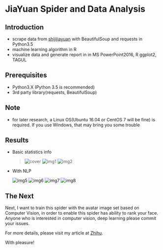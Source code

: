 # JiaYuan Spider and Data Analysis 

## Introduction
* scrape data from [shijijiayuan](http://www.jiayuan.com) with BeautifulSoup and requests in Python3.5
* machine learning algorithm in R
* visualize data and generate report in in MS PowerPoint2016, R ggplot2, TAGUL

## Prerequisites
* Python3.X (Python 3.5 is recommended)
* 3rd party library(requests, BeautifulSoup)

## Note
* for later research, a Linux OS(Ubuntu 16.04 or CentOS 7 will be fine) is required. If you use Windows, that may bring you       some trouble

## Results
* Basic statistics info

  > ![cover](https://pic1.zhimg.com/v2-e2ff46edde68dd4f92dbd8bbfdf16438_r.jpg)
    ![img1](https://pic3.zhimg.com/v2-5b32e06f4929a58a75f1c3ffaf1737aa_r.jpg)
    ![img2](https://pic4.zhimg.com/v2-6aafb7fd0e1b69dff1cd5b4539f8e7a7_r.jpg)
  
* With NLP

  >
    ![img5](https://pic1.zhimg.com/v2-032d8b8547aa4af1cc430abe2934e018_r.jpg)
    ![img6](https://pic4.zhimg.com/v2-53d55b825642ab36f5d12d9d6cc99e73_r.jpg)
    ![img7](https://pic3.zhimg.com/v2-d53117d217ad953e639bd3bd85f82ade_r.jpg)
    ![img8](https://pic4.zhimg.com/v2-150bc204f1d032c2819be1724a7e45d7_r.jpg)
    
## The Next
  Next, I want to train this spider with the avatar image set based on Computer Vision, in order to enable this spider has       ability to rank your face. Anyone who is interested in computer vision, deep learning please commit your issues.
  
  For more details, please visit my article at [Zhihu](https://zhuanlan.zhihu.com/p/24515034).

  With pleasure!
